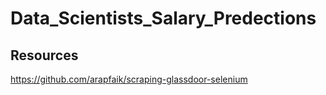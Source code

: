 # Data_Scientists_Salary_Predections

## Resources
https://github.com/arapfaik/scraping-glassdoor-selenium
